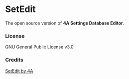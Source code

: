 # SetEdit

The open source version of **4A Settings Database Editor**.

### License

GNU General Public License v3.0

### Credits

[SetEdit by 4A](https://play.google.com/store/apps/details?id=by4a.setedit22)

